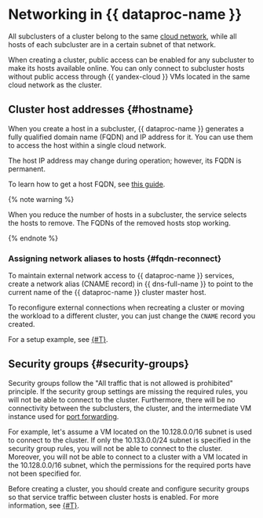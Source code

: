 # Networking in {{ dataproc-name }}

All subclusters of a cluster belong to the same [cloud network](../../vpc/concepts/network.md), while all hosts of each subcluster are in a certain subnet of that network.

When creating a cluster, public access can be enabled for any subcluster to make its hosts available online. You can only connect to subcluster hosts without public access through {{ yandex-cloud }} VMs located in the same cloud network as the cluster.

## Cluster host addresses {#hostname}

When you create a host in a subcluster, {{ dataproc-name }} generates a fully qualified domain name (FQDN) and IP address for it. You can use them to access the host within a single cloud network.

The host IP address may change during operation; however, its FQDN is permanent.

To learn how to get a host FQDN, see [this guide](../operations/connect.md#fqdn).

{% note warning %}

When you reduce the number of hosts in a subcluster, the service selects the hosts to remove. The FQDNs of the removed hosts stop working.

{% endnote %}

### Assigning network aliases to hosts {#fqdn-reconnect}

To maintain external network access to {{ dataproc-name }} services, create a network alias (CNAME record) in {{ dns-full-name }} to point to the current name of the {{ dataproc-name }} cluster master host.

To reconfigure external connections when recreating a cluster or moving the workload to a different cluster, you can just change the `CNAME` record you created.

For a setup example, see [{#T}](../tutorials/reconnect-network.md).

## Security groups {#security-groups}

Security groups follow the "All traffic that is not allowed is prohibited" principle. If the security group settings are missing the required rules, you will not be able to connect to the cluster. Furthermore, there will be no connectivity between the subclusters, the cluster, and the intermediate VM instance used for [port forwarding](interfaces.md).

For example, let's assume a VM located on the 10.128.0.0/16 subnet is used to connect to the cluster. If only the 10.133.0.0/24 subnet is specified in the security group rules, you will not be able to connect to the cluster. Moreover, you will not be able to connect to a cluster with a VM located in the 10.128.0.0/16 subnet, which the permissions for the required ports have not been specified for.

Before creating a cluster, you should create and configure security groups so that service traffic between cluster hosts is enabled. For more information, see [{#T}](../operations/cluster-create.md).
